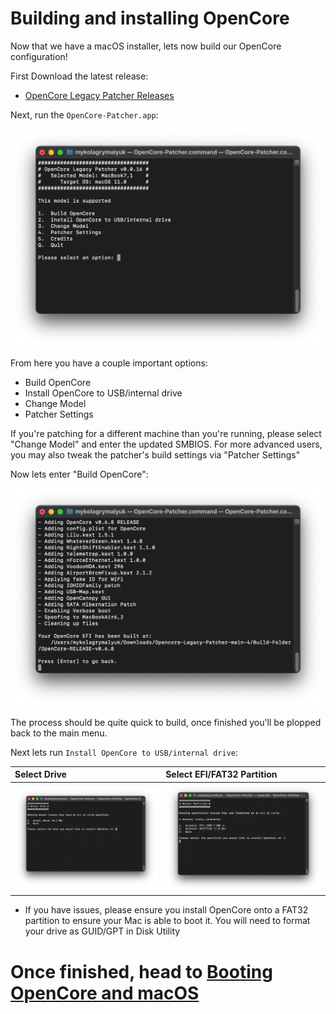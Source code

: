 # Building and installing OpenCore

Now that we have a macOS installer, lets now build our OpenCore configuration!

First Download the latest release: 

* [OpenCore Legacy Patcher Releases](https://github.com/dortania/Opencore-Legacy-Patcher/releases)

Next, run the `OpenCore-Patcher.app`:

![](../images/first-run.png)

From here you have a couple important options:

* Build OpenCore
* Install OpenCore to USB/internal drive
* Change Model
* Patcher Settings 

If you're patching for a different machine than you're running, please select "Change Model" and enter the updated SMBIOS. For more advanced users, you may also tweak the patcher's build settings via "Patcher Settings"

Now lets enter "Build OpenCore":

![](../images/build-efi.png)

The process should be quite quick to build, once finished you'll be plopped back to the main menu.

Next lets run `Install OpenCore to USB/internal drive`:

| Select Drive | Select EFI/FAT32 Partition |
| :--- | :--- |
| ![](../images/disk-start.png) | ![](../images/disk-efi.png) |

  * If you have issues, please ensure you install OpenCore onto a FAT32 partition to ensure your Mac is able to boot it. You will need to format your drive as GUID/GPT in Disk Utility
  

# Once finished, head to [Booting OpenCore and macOS](./BOOT.md)